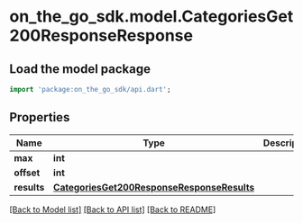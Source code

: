 # on_the_go_sdk.model.CategoriesGet200ResponseResponse

## Load the model package
```dart
import 'package:on_the_go_sdk/api.dart';
```

## Properties
Name | Type | Description | Notes
------------ | ------------- | ------------- | -------------
**max** | **int** |  | [optional] 
**offset** | **int** |  | [optional] 
**results** | [**CategoriesGet200ResponseResponseResults**](CategoriesGet200ResponseResponseResults.md) |  | [optional] 

[[Back to Model list]](../README.md#documentation-for-models) [[Back to API list]](../README.md#documentation-for-api-endpoints) [[Back to README]](../README.md)



